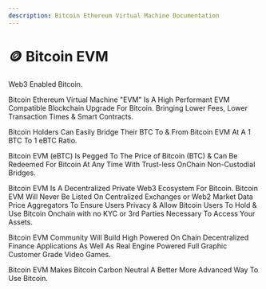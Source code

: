 ```yaml
---
description: Bitcoin Ethereum Virtual Machine Documentation
---
```


# 🪙 Bitcoin EVM

Web3 Enabled Bitcoin.&#x20;

Bitcoin Ethereum Virtual Machine "EVM" Is A High Performant EVM Compatible Blockchain Upgrade For Bitcoin. Bringing Lower Fees, Lower Transaction Times & Smart Contracts.&#x20;

Bitcoin Holders Can Easily Bridge Their BTC To & From Bitcoin EVM At A 1 BTC To 1 eBTC Ratio.&#x20;

Bitcoin EVM (eBTC) Is Pegged To The Price of Bitcoin (BTC) & Can Be Redeemed For Bitcoin At Any Time With Trust-less OnChain Non-Custodial Bridges.

Bitcoin EVM Is A Decentralized Private Web3 Ecosystem For Bitcoin. Bitcoin EVM Will Never Be Listed On Centralized Exchanges or Web2 Market Data Price Aggregators To Ensure Users Privacy & Allow Bitcoin Users To Hold & Use Bitcoin Onchain with no KYC or 3rd Parties Necessary To Access Your Assets.&#x20;

Bitcoin EVM Community Will Build High Powered On Chain Decentralized Finance Applications As Well As Real Engine Powered Full Graphic Customer Grade Video Games.&#x20;

Bitcoin EVM Makes Bitcoin Carbon Neutral A Better More Advanced Way To Use Bitcoin.&#x20;

